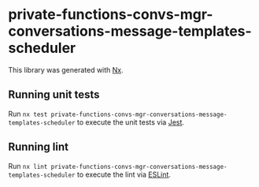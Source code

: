 # private-functions-convs-mgr-conversations-message-templates-scheduler

This library was generated with [Nx](https://nx.dev).

## Running unit tests

Run `nx test private-functions-convs-mgr-conversations-message-templates-scheduler` to execute the unit tests via [Jest](https://jestjs.io).

## Running lint

Run `nx lint private-functions-convs-mgr-conversations-message-templates-scheduler` to execute the lint via [ESLint](https://eslint.org/).
